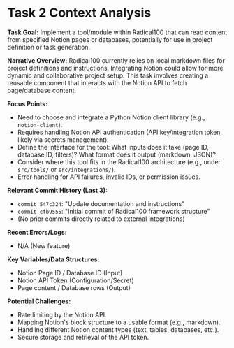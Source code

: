 # Task 2 Context Analysis

**Task Goal:** Implement a tool/module within Radical100 that can read content from specified Notion pages or databases, potentially for use in project definition or task generation.

**Narrative Overview:**
Radical100 currently relies on local markdown files for project definitions and instructions. Integrating Notion could allow for more dynamic and collaborative project setup. This task involves creating a reusable component that interacts with the Notion API to fetch page/database content.

**Focus Points:**
*   Need to choose and integrate a Python Notion client library (e.g., `notion-client`).
*   Requires handling Notion API authentication (API key/integration token, likely via secrets management).
*   Define the interface for the tool: What inputs does it take (page ID, database ID, filters)? What format does it output (markdown, JSON)?
*   Consider where this tool fits in the Radical100 architecture (e.g., under `src/tools/` or `src/integrations/`).
*   Error handling for API failures, invalid IDs, or permission issues.

**Relevant Commit History (Last 3):**
*   `commit 547c324`: "Update documentation and instructions"
*   `commit cfb9555`: "Initial commit of Radical100 framework structure"
*   (No prior commits directly related to external integrations)

**Recent Errors/Logs:**
*   N/A (New feature)

**Key Variables/Data Structures:**
*   Notion Page ID / Database ID (Input)
*   Notion API Token (Configuration/Secret)
*   Page content / Database rows (Output)

**Potential Challenges:**
*   Rate limiting by the Notion API.
*   Mapping Notion's block structure to a usable format (e.g., markdown).
*   Handling different Notion content types (text, tables, databases, etc.).
*   Secure storage and retrieval of the API token.

